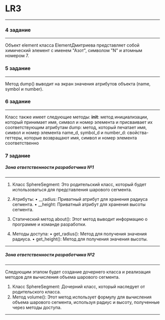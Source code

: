 # LR3
---
### 4 задание
---
Объект element класса ElementДмитриева представляет собой химический элемент с именем "Азот", символом "N" и атомным номером 7.
### 5 задание
---
Метод dump() выводит на экран значения атрибутов объекта (name, symbol и number).
### 6 задание
---
Класс также имеет следующие методы:
__init__: метод инициализации, который принимает имя, символ и номер элемента и присваивает их соответствующим атрибутам
dump: метод, который печатает имя, символ и номер элемента
name_d, symbol_d и number_d: свойства-геттеры, которые возвращают имя, символ и номер элемента соответственно

### 7 задание

##### Зона ответственности разработчика №1
---
1. Класс SphereSegment: Это родительский класс, который будет использоваться для представления шарового сегмента.

2. Атрибуты:
   • __radius: Приватный атрибут для хранения радиуса сегмента.
   • __height: Приватный атрибут для хранения высоты сегмента.
3. Статический метод about(): Этот метод выводит информацию о программе и команде разработки.
4. Методы доступа:
   • get_radius(): Метод для получения значения радиуса.
   • get_height(): Метод для получения значения высоты.
---
##### Зона ответственности разработчика №2
---
Следующим этапом будет создание дочернего класса и реализация методов для вычисления объема шарового сегмента.
1. Класс SphereSegment: Дочерний класс, который наследует от родительского класса.
2. Метод volume(): Этот метод использует формулу для вычисления объема шарового сегмента, используя радиус и высоту, полученные через методы доступа.
---
